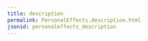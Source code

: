 ```yaml
---
title: description
permalink: PersonalEffects.description.html
jsonid: personaleffects_description
---
```

